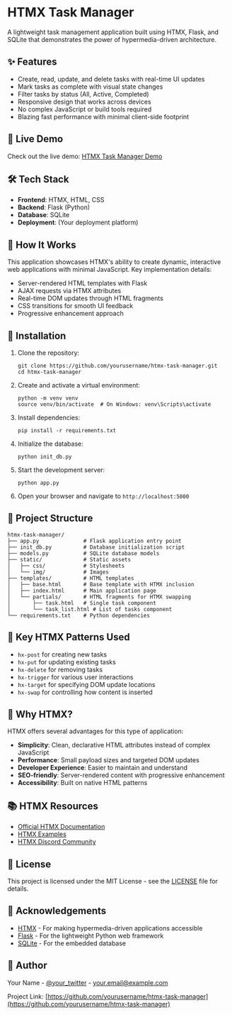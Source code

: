 # HTMX Task Manager

A lightweight task management application built using HTMX, Flask, and SQLite that demonstrates the power of hypermedia-driven architecture.

## ✨ Features

- Create, read, update, and delete tasks with real-time UI updates
- Mark tasks as complete with visual state changes
- Filter tasks by status (All, Active, Completed)
- Responsive design that works across devices
- No complex JavaScript or build tools required
- Blazing fast performance with minimal client-side footprint

## 🚀 Live Demo

Check out the live demo: [HTMX Task Manager Demo](https://your-demo-url.com)

## 🛠️ Tech Stack

- **Frontend**: HTMX, HTML, CSS
- **Backend**: Flask (Python)
- **Database**: SQLite
- **Deployment**: (Your deployment platform)

## 🧩 How It Works

This application showcases HTMX's ability to create dynamic, interactive web applications with minimal JavaScript. Key implementation details:

- Server-rendered HTML templates with Flask
- AJAX requests via HTMX attributes
- Real-time DOM updates through HTML fragments
- CSS transitions for smooth UI feedback
- Progressive enhancement approach

## 🔧 Installation

1. Clone the repository:
   ```
   git clone https://github.com/yourusername/htmx-task-manager.git
   cd htmx-task-manager
   ```

2. Create and activate a virtual environment:
   ```
   python -m venv venv
   source venv/bin/activate  # On Windows: venv\Scripts\activate
   ```

3. Install dependencies:
   ```
   pip install -r requirements.txt
   ```

4. Initialize the database:
   ```
   python init_db.py
   ```

5. Start the development server:
   ```
   python app.py
   ```

6. Open your browser and navigate to `http://localhost:5000`

## 📝 Project Structure

```
htmx-task-manager/
├── app.py              # Flask application entry point
├── init_db.py          # Database initialization script
├── models.py           # SQLite database models
├── static/             # Static assets
│   ├── css/            # Stylesheets
│   └── img/            # Images
├── templates/          # HTML templates
│   ├── base.html       # Base template with HTMX inclusion
│   ├── index.html      # Main application page
│   └── partials/       # HTML fragments for HTMX swapping
│       ├── task.html   # Single task component
│       └── task_list.html # List of tasks component
└── requirements.txt    # Python dependencies
```

## 🔄 Key HTMX Patterns Used

- `hx-post` for creating new tasks
- `hx-put` for updating existing tasks
- `hx-delete` for removing tasks
- `hx-trigger` for various user interactions
- `hx-target` for specifying DOM update locations
- `hx-swap` for controlling how content is inserted

## 🤔 Why HTMX?

HTMX offers several advantages for this type of application:

- **Simplicity**: Clean, declarative HTML attributes instead of complex JavaScript
- **Performance**: Small payload sizes and targeted DOM updates
- **Developer Experience**: Easier to maintain and understand
- **SEO-friendly**: Server-rendered content with progressive enhancement
- **Accessibility**: Built on native HTML patterns

## 📚 HTMX Resources

- [Official HTMX Documentation](https://htmx.org/docs/)
- [HTMX Examples](https://htmx.org/examples/)
- [HTMX Discord Community](https://htmx.org/discord)

## 📄 License

This project is licensed under the MIT License - see the [LICENSE](LICENSE) file for details.

## 🙏 Acknowledgements

- [HTMX](https://htmx.org/) - For making hypermedia-driven applications accessible
- [Flask](https://flask.palletsprojects.com/) - For the lightweight Python web framework
- [SQLite](https://www.sqlite.org/) - For the embedded database

## 👤 Author

Your Name - [@your_twitter](https://twitter.com/your_twitter) - your.email@example.com

Project Link: [https://github.com/yourusername/htmx-task-manager](https://github.com/yourusername/htmx-task-manager)

